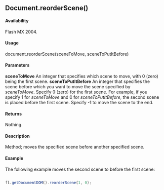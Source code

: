 ## Document.reorderScene()

#### Availability

Flash MX 2004.

#### Usage

document.reorderScene(sceneToMove, sceneToPutItBefore)

#### Parameters

**sceneToMove** An integer that specifies which scene to move, with 0 (zero) being the first scene.
**sceneToPutItBefore** An integer that specifies the scene before which you want to move the scene specified by *sceneToMove*. Specify 0 (zero) for the first scene. For example, if you specify 1 for *sceneToMove* and 0 for *sceneToPutItBefore*, the second scene is placed before the first scene. Specify -1 to move the scene to the end.

#### Returns

Nothing.

#### Description

Method; moves the specified scene before another specified scene.

#### Example

The following example moves the second scene to before the first scene:

```javascript

fl.getDocumentDOM().reorderScene(1, 0);

```